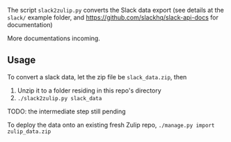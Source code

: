 The script `slack2zulip.py` converts the Slack data export (see details at the
`slack/` example folder, and https://github.com/slackhq/slack-api-docs for
documentation)

More documentations incoming.
## Usage

To convert a slack data, let the zip file be `slack_data.zip`, then
1. Unzip it to a folder residing in this repo's directory
2. `./slack2zulip.py slack_data`

TODO: the intermediate step still pending

To deploy the data onto an existing fresh Zulip repo,
`./manage.py import zulip_data.zip`
